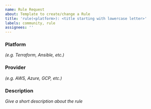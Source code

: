 ```yaml
---
name: Rule Request
about: Template to create/change a Rule
title: 'rule(<platform>): <title starting with lowercase letter>'
labels: community, rule
assignees: ''
---
```


### Platform
*(e.g. Terraform, Ansible, etc.)*

### Provider
*(e.g. AWS, Azure, GCP, etc.)*

### Description
*Give a short description about the rule*